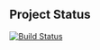 ## Project Status
[![Build Status](https://travis-ci.org/DanielsJR/E.S.E-mongo.svg?branch=dev)](https://travis-ci.org/DanielsJR/E.S.E-mongo)